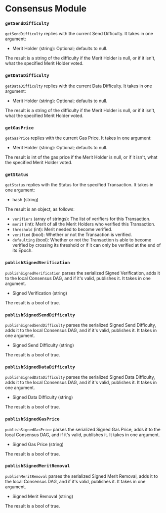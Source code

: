 # Consensus Module

### `getSendDifficulty`

`getSendDifficulty` replies with the current Send Difficulty. It takes in one argument:
- Merit Holder (string): Optional; defaults to null.

The result is a string of the difficulty if the Merit Holder is null, or if it isn't, what the specified Merit Holder voted.

### `getDataDifficulty`

`getDataDifficulty` replies with the current Data Difficulty. It takes in one argument:
- Merit Holder (string): Optional; defaults to null.

The result is a string of the difficulty if the Merit Holder is null, or if it isn't, what the specified Merit Holder voted.

### `getGasPrice`

`getGasPrice` replies with the current Gas Price. It takes in one argument:
- Merit Holder (string): Optional; defaults to null.

The result is int of the gas price if the Merit Holder is null, or if it isn't, what the specified Merit Holder voted.

### `getStatus`

`getStatus` replies with the Status for the specified Transaction. It takes in one argument:
- hash (string)

The result is an object, as follows:
- `verifiers`  (array of strings): The list of verifiers for this Transaction.
- `merit`      (int):              Merit of all the Merit Holders who verified this Transaction.
- `threshold`  (int):              Merit needed to become verified.
- `verified`   (bool):             Whether or not the Transaction is verified.
- `defaulting` (bool):             Whether or not the Transaction is able to become verified by crossing its threshold or if it can only be verified at the end of its Epoch.

### `publishSignedVerification`

`publishSignedVerification` parses the serialized Signed Verification, adds it to the local Consensus DAG, and if it's valid, publishes it. It takes in one argument.
- Signed Verification (string)

The result is a bool of true.

### `publishSignedSendDifficulty`

`publishSignedSendDifficulty` parses the serialized Signed Send Difficulty, adds it to the local Consensus DAG, and if it's valid, publishes it. It takes in one argument.
- Signed Send Difficulty (string)

The result is a bool of true.

### `publishSignedDataDifficulty`

`publishSignedDataDifficulty` parses the serialized Signed Data Difficulty, adds it to the local Consensus DAG, and if it's valid, publishes it. It takes in one argument.
- Signed Data Difficulty (string)

The result is a bool of true.

### `publishSignedGasPrice`

`publishSignedGasPrice` parses the serialized Signed Gas Price, adds it to the local Consensus DAG, and if it's valid, publishes it. It takes in one argument.
- Signed Gas Price (string)

The result is a bool of true.

### `publishSignedMeritRemoval`

`publishMeritRemoval` parses the serialized Signed Merit Removal, adds it to the local Consensus DAG, and if it's valid, publishes it. It takes in one argument.
- Signed Merit Removal (string)

The result is a bool of true.
